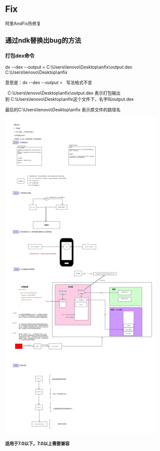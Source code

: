 # Fix
阿里AndFix热修复

## 通过ndk替换出bug的方法

### 打包dex命令

dx --dex --output = C:\Users\lenovo\Desktop\anfix\output.dex C:\Users\lenovo\Desktop\anfix

意思是：dx --dex --output =   写法格式不变

  C:\Users\lenovo\Desktop\anfix\output.dex 表示打包输出到 C:\Users\lenovo\Desktop\anfix这个文件下，名字叫output.dex

  最后的C:\Users\lenovo\Desktop\anfix 表示原文件的路径名

<img src=https://github.com/ljrRookie/Fix/blob/master/dex/Andfix.JPG></img>

#### 适用于7.0以下，7.0以上需要兼容

